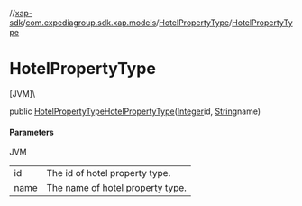 //[xap-sdk](../../../index.md)/[com.expediagroup.sdk.xap.models](../index.md)/[HotelPropertyType](index.md)/[HotelPropertyType](-hotel-property-type.md)

# HotelPropertyType

[JVM]\

public [HotelPropertyType](index.md)[HotelPropertyType](-hotel-property-type.md)([Integer](https://docs.oracle.com/javase/8/docs/api/java/lang/Integer.html)id, [String](https://docs.oracle.com/javase/8/docs/api/java/lang/String.html)name)

#### Parameters

JVM

| | |
|---|---|
| id | The id of hotel property type. |
| name | The name of hotel property type. |
